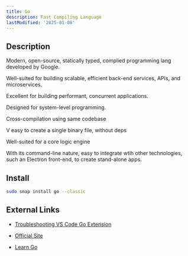 ```yaml
---
title: Go
description: Fast Compiling Language
lastModified: '2025-01-08'
---
```


## Description

Modern, open-source, statically typed, complied programming lang developed by Google.

Well-suited for building scalable, efficient back-end services, APIs, and microservices.

Excellent for building performant, concurrent applications.

Designed for system-level programming.

Cross-compilation using same codebase

V easy to create a single binary file, without deps

Well-suited for a core logic engine

With its command-line nature, easy to integrate wtih other technologies, such an Electron front-end, to create stand-alone apps.

## Install

```bash
sudo snap install go --classic
```

## External Links

- [Troubleshooting VS Code Go Extension](https://github.com/golang/vscode-go/wiki/troubleshooting)

- [Official Site](https://go.dev)

- [Learn Go](https://go.dev/learn/)
